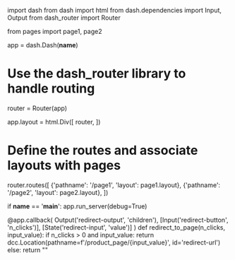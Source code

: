 import dash
from dash import html
from dash.dependencies import Input, Output
from dash_router import Router

from pages import page1, page2

app = dash.Dash(__name__)

# Use the dash_router library to handle routing
router = Router(app)

app.layout = html.Div([
    router,
])

# Define the routes and associate layouts with pages
router.routes([
    {'pathname': '/page1', 'layout': page1.layout},
    {'pathname': '/page2', 'layout': page2.layout},
])

if __name__ == '__main__':
    app.run_server(debug=True)






@app.callback(
    Output('redirect-output', 'children'),
    [Input('redirect-button', 'n_clicks')],
    [State('redirect-input', 'value')]
)
def redirect_to_page(n_clicks, input_value):
    if n_clicks > 0 and input_value:
        return dcc.Location(pathname=f'/product_page/{input_value}', id='redirect-url')
    else:
        return ""